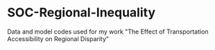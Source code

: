 # SOC-Regional-Inequality
Data and model codes used for my work "The Effect of Transportation Accessibility on Regional Disparity"

